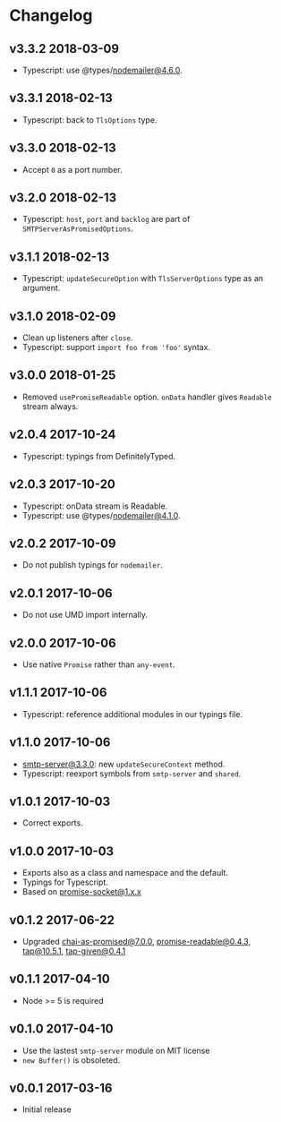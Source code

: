 # Changelog

## v3.3.2 2018-03-09

* Typescript: use @types/nodemailer@4.6.0.

## v3.3.1 2018-02-13

* Typescript: back to `TlsOptions` type.

## v3.3.0 2018-02-13

* Accept `0` as a port number.

## v3.2.0 2018-02-13

* Typescript: `host`, `port` and `backlog` are part of
  `SMTPServerAsPromisedOptions`.

## v3.1.1 2018-02-13

* Typescript: `updateSecureOption` with `TlsServerOptions` type as an
  argument.

## v3.1.0 2018-02-09

* Clean up listeners after `close`.
* Typescript: support `import foo from 'foo'` syntax.

## v3.0.0 2018-01-25

* Removed `usePromiseReadable` option. `onData` handler gives `Readable`
  stream always.

## v2.0.4 2017-10-24

* Typescript: typings from DefinitelyTyped.

## v2.0.3 2017-10-20

* Typescript: onData stream is Readable.
* Typescript: use @types/nodemailer@4.1.0.

## v2.0.2 2017-10-09

* Do not publish typings for `nodemailer`.

## v2.0.1 2017-10-06

* Do not use UMD import internally.

## v2.0.0 2017-10-06

* Use native `Promise` rather than `any-event`.

## v1.1.1 2017-10-06

* Typescript: reference additional modules in our typings file.

## v1.1.0 2017-10-06

* smtp-server@3.3.0: new `updateSecureContext` method.
* Typescript: reexport symbols from `smtp-server` and `shared`.

## v1.0.1 2017-10-03

* Correct exports.

## v1.0.0 2017-10-03

* Exports also as a class and namespace and the default.
* Typings for Typescript.
* Based on promise-socket@1.x.x

## v0.1.2 2017-06-22

* Upgraded chai-as-promised@7.0.0, promise-readable@0.4.3, tap@10.5.1,
  tap-given@0.4.1

## v0.1.1 2017-04-10

* Node >= 5 is required

## v0.1.0 2017-04-10

* Use the lastest `smtp-server` module on MIT license
* `new Buffer()` is obsoleted.

## v0.0.1 2017-03-16

* Initial release
